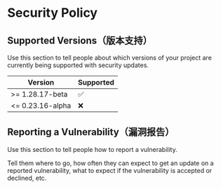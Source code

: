 # Security Policy

## Supported Versions（版本支持）

Use this section to tell people about which versions of your project are
currently being supported with security updates.

| Version       | Supported          |
| ------------- | ------------------ |
| \>= 1.28.17-beta  | :white_check_mark: |
| <= 0.23.16-alpha | :x:                |

## Reporting a Vulnerability（漏洞报告）

Use this section to tell people how to report a vulnerability.

Tell them where to go, how often they can expect to get an update on a
reported vulnerability, what to expect if the vulnerability is accepted or
declined, etc.
